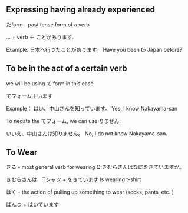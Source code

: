 

## Expressing having already experienced

たform - past tense form of a verb

... + verb ＋ ことがあります.

Example:
日本へ行つたことがあります。
Have you been to Japan before?


## To be in the act of a certain verb
we will be using て form in this case

てフォーム＋います

Example：
はい、中山さんを知っています。
Yes, I know Nakayama-san 

To negate the てフォーム, we can use りません:

いいえ、中山さんは知りません。
No, I do not know Nakayama-san.


## To Wear

きる - most general verb for wearing
Q:きむらさんはなにをきていますか。

きむらさんは　Tシャツ + をきています
Is wearing t-shirt

はく - the action of pulling up something to wear (socks, pants, etc..)

ぱんつ + はいています

